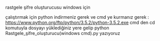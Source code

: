 rastgele şifre oluşturucusu windows için

çalıştırmak için python indirmeniz gerek ve cmd ye kurmanız gerek : https://www.python.org/ftp/python/3.5.2/python-3.5.2.exe
cmd den cd komutuyla dosyayı yüklediğiniz yere gelip python Rastgele_şifre_oluşturucu(windows cmd).py yazıyoruz
